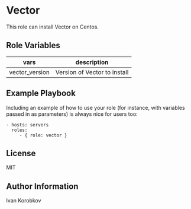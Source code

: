 Vector
=========

This role can install Vector on Centos.


Role Variables
--------------

| vars | description |
|------|---------------|
| vector_version | Version of Vector to install |


Example Playbook
----------------

Including an example of how to use your role (for instance, with variables passed in as parameters) is always nice for users too:

    - hosts: servers
      roles:
         - { role: vector }

License
-------

MIT

Author Information
------------------

Ivan Korobkov